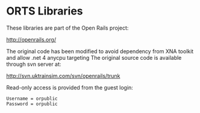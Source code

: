 # ORTS Libraries

These libraries are part of the Open Rails project:

http://openrails.org/

The original code has been modified to avoid dependency from XNA toolkit and allow .net 4 anycpu targeting
The original source code is available through svn server at:

http://svn.uktrainsim.com/svn/openrails/trunk

Read-only access is provided from the guest login:

    Username = orpublic
    Password = orpublic
